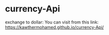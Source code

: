 # currency-Api
exchange to dollar: 
You can visit from this link:
<https://kawthermohamed.github.io/currency-Api/>
